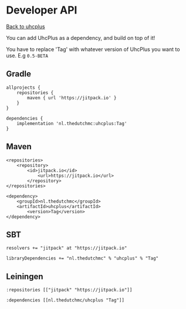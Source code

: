 # Developer API
[Back to uhcplus](/wiki/plugins/uhcplus/index.md)

You can add UhcPlus as a dependency, and build on top of it!

You have to replace 'Tag' with whatever version of UhcPlus you want to use. E.g `0.5-BETA`

## Gradle
```
allprojects {
	repositories {
		maven { url 'https://jitpack.io' }
	}
}
```
```
dependencies {
	implementation 'nl.thedutchmc:uhcplus:Tag'
}
```
## Maven
```
<repositories>
	<repository>
	    <id>jitpack.io</id>
            <url>https://jitpack.io</url>
        </repository>
</repositories>
```
```
<dependency>
	<groupId>nl.thedutchmc</groupId>
	<artifactId>uhcplus</artifactId>
        <version>Tag</version>
</dependency>
```
## SBT
```
resolvers += "jitpack" at "https://jitpack.io"
```
```
libraryDependencies += "nl.thedutchmc" % "uhcplus" % "Tag"	
```
## Leiningen
```
:repositories [["jitpack" "https://jitpack.io"]]
```
```
:dependencies [[nl.thedutchmc/uhcplus "Tag"]]	
```